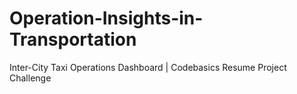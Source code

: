 # Operation-Insights-in-Transportation
 Inter-City Taxi Operations Dashboard | Codebasics Resume Project Challenge
